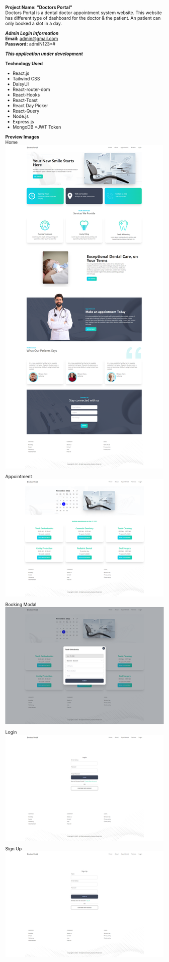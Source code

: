 **Project Name: "Doctors Portal"** <br>
Doctors Portal is a dental doctor appointment system website. This website has different type of dashboard for the doctor & the patient. An patient can only booked a slot in a day.

***Admin Login Information***<br>
**Email:** admin@gmail.com <br>
**Password:** admiN123*# <br>

***This application under development***


**Technology Used**
* React.js
* Tailwind CSS
* DaisyUI
* React-router-dom
* React-Hooks
* React-Toast
* React Day Picker
* React-Query
* Node.js
* Express.js
* MongoDB
*JWT Token

**Preview Images** <br>
Home
![](readmeImg/home.png)

Appointment
![](readmeImg/appointmentOne.png)

Booking Modal
![](readmeImg/appointmentTwo.png)

Login
![](readmeImg/login.png)

Sign Up
![](readmeImg/signup.png)
